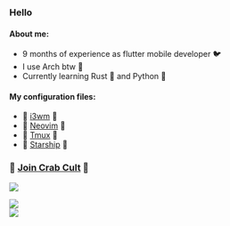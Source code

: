 ### Hello
#### About me:
- 9 months of experience as flutter mobile developer 🐦 
- I use Arch btw 🐧
- Currently learning Rust 🦀 and Python 🐍

#### My configuration files:
- 📗 [i3wm](https://github.com/Talandar99/i3_config) 📗
- 📗 [Neovim](https://github.com/Talandar99/nvim_config) 📗
- 📗 [Tmux](https://github.com/Talandar99/tmux_config) 📗
- 📗 [Starship](https://github.com/Talandar99/starship_config) 📗



### 🦀 [Join Crab Cult](https://www.rust-lang.org/learn/get-started) 🦀 
[<img src="https://www.codewars.com/users/Talandar99/badges/small">](https://www.codewars.com/users/Talandar99)

![](http://github-profile-summary-cards.vercel.app/api/cards/repos-per-language?username=Talandar99&theme=github_dark&exclude=JavaScript) 
</br>
![](http://github-profile-summary-cards.vercel.app/api/cards/most-commit-language?username=Talandar99&theme=github_dark&exclude=JavaScript)
